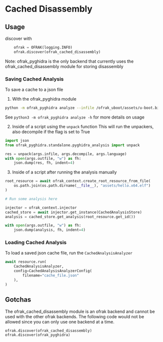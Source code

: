 # Cached Disassembly

## Usage

discover with

```python
    ofrak = OFRAK(logging.INFO)
    ofrak.discover(ofrak_cached_disassembly)
```

Note: ofrak_pyghidra is the only backend that currently uses the ofrak_cached_disassembly module for storing disassembly 

### Saving Cached Analysis
To save a cache to a json file

1) With the ofrak_pyghidra module

```bash
python -m ofrak_pyghidra analyze --infile /ofrak_uboot/assets/u-boot.bin --outfile /ofrak_uboot/assets/uboot.json --language ARM:LE:32:v7 --decompile
```

See `python3 -m ofrak_pyghidra analyze -h` for more details on usage

2) Inside of a script using the `unpack` function
This will run the unpackers, also decompile if the flag is set to True

```python
import json
from ofrak_pyghidra.standalone.pyghidra_analysis import unpack

res = unpack(args.infile, args.decompile, args.language)
with open(args.outfile, "w") as fh:
    json.dump(res, fh, indent=4)
```

3) Inside of a script after running the analysis manually

```python
root_resource = await ofrak_context.create_root_resource_from_file(
    os.path.join(os.path.dirname(__file__), "assets/hello.x64.elf")
)

# Run some analysis here

injector = ofrak_context.injector
cached_store = await injector.get_instance(CachedAnalysisStore)
analysis = cached_store.get_analysis(root_resource.get_id())

with open(args.outfile, "w") as fh:
    json.dump(analysis, fh, indent=4)
```

### Loading Cached Analysis

To load a saved json cache file, run the `CachedAnalysisAnalyzer`

```python
await resource.run(
    CachedAnalysisAnalyzer,
    config=CachedAnalysisAnalyzerConfig(
        filename="cache_file.json"
    ),
)
```



## Gotchas
The ofrak_cached_disassembly module is an ofrak backend and cannot be used with the other ofrak backends. The following code would not be allowed since you can only use one backend at a time.

```python
ofrak.discover(ofrak_cached_disassembly)
ofrak.discover(ofrak_pyghidra)
```
